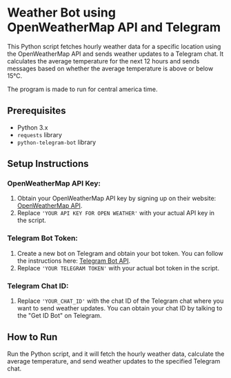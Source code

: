 # Weather Bot using OpenWeatherMap API and Telegram

This Python script fetches hourly weather data for a specific location using the OpenWeatherMap API and sends weather updates to a Telegram chat. It calculates the average temperature for the next 12 hours and sends messages based on whether the average temperature is above or below 15°C.

The program is made to run for central america time.

## Prerequisites

- Python 3.x
- `requests` library
- `python-telegram-bot` library

## Setup Instructions

### OpenWeatherMap API Key:

1. Obtain your OpenWeatherMap API key by signing up on their website: [OpenWeatherMap API](https://openweathermap.org/api).
2. Replace `'YOUR API KEY FOR OPEN WEATHER'` with your actual API key in the script.

### Telegram Bot Token:

1. Create a new bot on Telegram and obtain your bot token. You can follow the instructions here: [Telegram Bot API](https://core.telegram.org/bots#botfather).
2. Replace `'YOUR TELEGRAM TOKEN'` with your actual bot token in the script.

### Telegram Chat ID:

1. Replace `'YOUR_CHAT_ID'` with the chat ID of the Telegram chat where you want to send weather updates. You can obtain your chat ID by talking to the "Get ID Bot" on Telegram.

## How to Run

Run the Python script, and it will fetch the hourly weather data, calculate the average temperature, and send weather updates to the specified Telegram chat.
